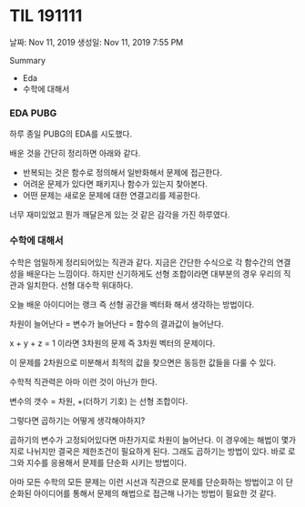 # TIL 191111

날짜: Nov 11, 2019
생성일: Nov 11, 2019 7:55 PM

Summary

- Eda
- 수학에 대해서

### EDA PUBG

하루 종일 PUBG의 EDA를 시도했다.

배운 것을 간단히 정리하면 아래와 같다.

- 반복되는 것은 함수로 정의해서 일반화해서 문제에 접근한다.
- 어려운 문제가 있다면 패키지나 함수가 있는지 찾아본다.
- 어떤 문제는 새로운 문제에 대한 연결고리를 제공한다.

너무 재미있었고 뭔가 깨달은게 있는 것 같은 감각을 가진 하루였다.

### 수학에 대해서

수학은 엄밀하게 정리되어있는 직관과 같다. 지금은 간단한 수식으로 각 함수간의 연결성을 배운다는 느낌이다. 하지만 신기하게도 선형 조합이라면 대부분의 경우 우리의 직관과 일치한다.  선형 대수학 위대하다. 

오늘 배운 아이디어는 랭크 즉 선형 공간을 벡터화 해서 생각하는 방법이다. 

차원이 늘어난다 = 변수가 늘어난다 = 함수의 결과값이 늘어난다.

x + y + z = 1 이라면 3차원의 문제 즉 3차원 벡터의 문제이다.

이 문제를 2차원으로 미분해서 최적의 값을 찾으면은 동등한 값들을 다룰 수 있다.

수학적 직관력은 아마 이런 것이 아닌가 한다.

변수의 갯수 = 차원, +(더하기 기호) 는 선형 조합이다.

그렇다면 곱하기는 어떻게 생각해야하지?

곱하기의 변수가 고정되어있다면 마찬가지로 차원이 늘어난다. 이 경우에는 해법이 몇가지로 나뉘지만 결국은 제한조건이 필요하게 된다. 그래도 곱하기는 방법이 있다. 바로 로그와 지수를 응용해서 문제를 단순화 시키는 방법이다.

아마 모든 수학의 모든 문제는 이런 시선과 직관으로 문제를 단순화하는 방법이고 이 단순화된 아이디어를 통해서 문제의 해법으로 접근해 나가는 방법이 필요한 것 같다.